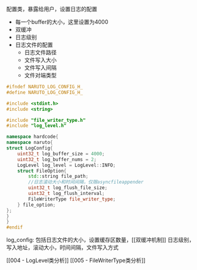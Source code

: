 

配置类，暴露给用户，设置日志的配置
+ 每一个buffer的大小，这里设置为4000
+ 双缓冲
+ 日志级别
+ 日志文件的配置
	+ 日志文件路径
	+ 文件写入大小
	+ 文件写入间隔
	+ 文件对端类型
```c++
#ifndef NARUTO_LOG_CONFIG_H_
#define NARUTO_LOG_CONFIG_H_

#include <stdint.h>
#include <string>

#include "file_writer_type.h"
#include "log_level.h"

namespace hardcode{
namespace naruto{
struct LogConfig{
	uint32_t log_buffer_size = 4000;
	uint32_t log_buffer_nums = 2;
	LogLevel log_level = LogLevel::INFO;
	struct FileOption{
		std::string file_path;
		//日志滚动大小和时间间隔，仅限asyncfileappender
	    uint32_t log_flush_file_size;
	    uint32_t log_flush_interval;
	    FileWriterType file_writer_type;
	} file_option;
};
}
}
#endif
```

log_config:
包括日志文件的大小，设置缓存区数量，[[双缓冲机制]]
日志级别，写入地址，滚动大小，时间间隔，文件写入方式

[[004 - LogLevel类分析]]
[[005 - FileWriterType类分析]]

